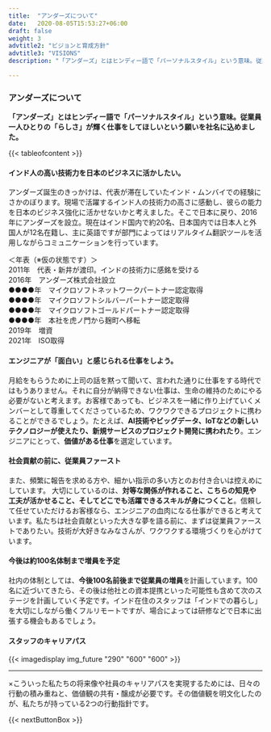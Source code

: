```yaml
---
title:  "アンダーズについて"
date:   2020-08-05T15:53:27+06:00
draft: false
weight: 3
advtitle2: "ビジョンと育成方針"
advtitle3: "VISIONS"
description: "「アンダーズ」とはヒンディー語で「パーソナルスタイル」という意味。従業員一人ひとりの「らしさ」が輝く仕事をしてほしいという願いを社名に込めました。"

---
```


### アンダーズについて

**「アンダーズ」とはヒンディー語で「パーソナルスタイル」という意味。従業員一人ひとりの「らしさ」が輝く仕事をしてほしいという願いを社名に込めました。** 

<!-- ![Image Not available](../../ico_arw_page_anchor.webp)[**&nbsp; インド人の高い技術力を日本のビジネスに活かしたい。**](#インド人の高い技術力を日本のビジネスに活かしたい。)

![Image Not Available](../../ico_arw_page_anchor.webp)[**&nbsp; エンジニアが「面白い」と感じられる仕事をしよう。**](#エンジニアが「面白い」と感じられる仕事をしよう。)

![Image Not Available](../../ico_arw_page_anchor.webp)[**&nbsp; 社会貢献の前に、従業員ファースト**](#社会貢献の前に、従業員ファースト)

![Image Not Available](../../ico_arw_page_anchor.webp)[**&nbsp; 今後は約100名体制まで増員を予定**](#今後は約100名体制まで増員を予定)

![Image Not Available](../../ico_arw_page_anchor.webp)[**&nbsp; スタッフのキャリアパス**](#スタッフのキャリアパス) -->
{{< tableofcontent >}}
#### インド人の高い技術力を日本のビジネスに活かしたい。

アンダーズ誕生のきっかけは、代表が滞在していたインド・ムンバイでの経験にさかのぼります。現場で活躍するインド人の技術力の高さに感動し、彼らの能力を日本のビジネス強化に活かせないかと考えました。そこで日本に戻り、2016年にアンダーズを設立。現在はインド国内で約20名、日本国内では日本人と外国人が12名在籍し、主に英語ですが部門によってはリアルタイム翻訳ツールを活用しながらコミュニケーションを行っています。    
  
＜年表（※仮の状態です）＞     
2011年　代表・新井が渡印。インドの技術力に感銘を受ける   
2016年　アンダーズ株式会社設立   
●●●●年　マイクロソフトネットワークパートナー認定取得  
●●●●年　マイクロソフトシルバーパートナー認定取得  
●●●●年　マイクロソフトゴールドパートナー認定取得  
●●●●年　本社を虎ノ門から麹町へ移転  
2019年　増資  
2021年　ISO取得  

#### エンジニアが「面白い」と感じられる仕事をしよう。
月給をもらうために上司の話を黙って聞いて、言われた通りに仕事をする時代ではもうありません。それに自分が納得できない仕事は、生命の維持のためにやる必要がないと考えます。お客様であっても、ビジネスを一緒に作り上げていくメンバーとして尊重してくださっているため、ワクワクできるプロジェクトに携わることができるでしょう。たとえば、**AI技術やビッグデータ、IoTなどの新しいテクノロジーが使えたり、新規サービスのプロジェクト開発に携われたり**。エンジニアにとって、**価値がある仕事**を選定しています。


#### 社会貢献の前に、従業員ファースト
また、頻繁に報告を求める方や、細かい指示の多い方とのお付き合いは控えめにしています。 大切にしているのは、**対等な関係が作れること、こちらの知見や工夫が活かせること、そしてどこでも活躍できるスキルが身につくこと**。信頼して任せていただけるお客様なら、エンジニアの血肉になる仕事ができると考えています。私たちは社会貢献といった大きな夢を語る前に、まずは従業員ファーストでありたい。技術が大好きなみなさんが、ワクワクする環境づくりを心がけています。

#### 今後は約100名体制まで増員を予定  

社内の体制としては、**今後100名前後まで従業員の増員**を計画しています。100名に近づいてきたら、その後は他社との資本提携といった可能性も含めて次のステージを計画していく予定です。インド在住のスタッフは「インドでの暮らし」を大切にしながら働くフルリモートですが、場合によっては研修などで日本に出張する機会もあるでしょう。

#### スタッフのキャリアパス

<!-- ![Image Not Available](../img_future_02.svg)    -->
{{< imagedisplay img_future "290" "600" "600" >}}

---

×こういった私たちの将来像や社員のキャリアパスを実現するためには、日々の行動の積み重ねと、価値観の共有・醸成が必要です。その価値観を明文化したのが、私たちが持っている2つの行動指針です。

{{< nextButtonBox >}}
